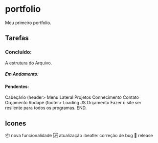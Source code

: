 # portfolio
Meu primeiro portfolio.

## Tarefas
### Concluído:
A estrutura do Arquivo.








##### Em Andamento:









#### Pendentes:
Cabeçário (header>
Menu Lateral
Projetos
Conhecimento
Contato
Orçamento
Rodapé (footer>
Loading
JS Orçamento
Fazer o site ser resilente para todos os programas.
END.

## Icones
:package: nova funcionalidade
:up: atualização
:beatle: correção de bug
:checkered_flag: release
